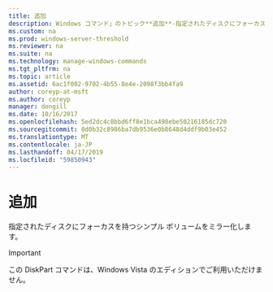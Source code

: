 ```yaml
---
title: 追加
description: Windows コマンド」のトピック**追加**-指定されたディスクにフォーカスを持つシンプル ボリュームをミラー化します。
ms.custom: na
ms.prod: windows-server-threshold
ms.reviewer: na
ms.suite: na
ms.technology: manage-windows-commands
ms.tgt_pltfrm: na
ms.topic: article
ms.assetid: 6ac1f002-9702-4b55-8e4e-2098f3bb4fa9
author: coreyp-at-msft
ms.author: coreyp
manager: dongill
ms.date: 10/16/2017
ms.openlocfilehash: 5ed2dc4c8bbd6ff8e1bca498ebe50216185dc720
ms.sourcegitcommit: 0d0b32c8986ba7db9536e0b8648d4ddf9b03e452
ms.translationtype: MT
ms.contentlocale: ja-JP
ms.lasthandoff: 04/17/2019
ms.locfileid: "59850943"
---
```

# <a name="add"></a>追加



指定されたディスクにフォーカスを持つシンプル ボリュームをミラー化します。

> [!IMPORTANT]
> この DiskPart コマンドは、Windows Vista のエディションでご利用いただけません。

